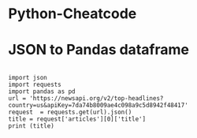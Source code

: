 # Python-Cheatcode

# JSON to Pandas dataframe

<pre><code>
import json 
import requests
import pandas as pd
url = 'https://newsapi.org/v2/top-headlines?country=us&apiKey=7da74b8009ae4c098a9c5d8942f48417'
request  = requests.get(url).json()
title = request['articles'][0]['title']
print (title)
</code></pre>
